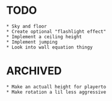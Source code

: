 # TODO
    * Sky and floor
    * Create optional "flashlight effect"
    * Implement a ceiling height
    * Implement jumping
    * Look into wall equation thingy

# ARCHIVED
    * Make an actuall height for playerto
    * Make rotation a lil less aggressive

